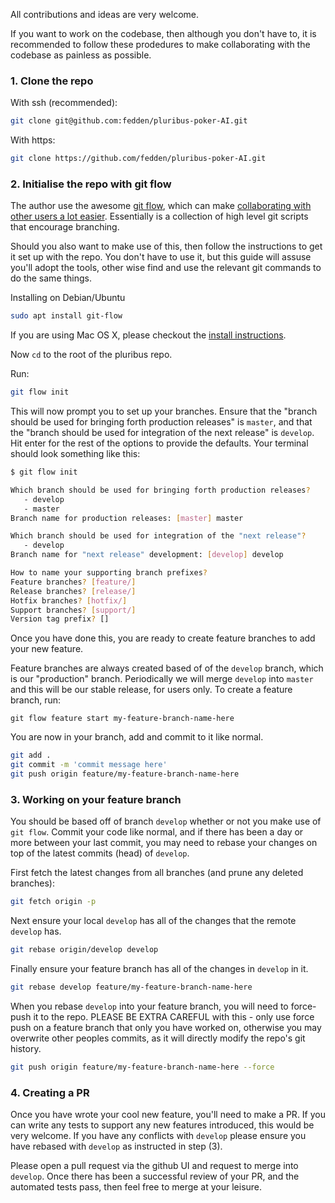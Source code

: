 All contributions and ideas are very welcome.

If you want to work on the codebase, then although you don't have to, it is recommended to follow these prodedures to make collaborating with the codebase as painless as possible. 

### 1. Clone the repo

With ssh (recommended):
```bash
git clone git@github.com:fedden/pluribus-poker-AI.git
```

With https:
```bash
git clone https://github.com/fedden/pluribus-poker-AI.git
```

### 2. Initialise the repo with git flow

The author use the awesome [git flow](https://github.com/nvie/gitflow), which can make [collaborating with other users a lot easier](https://nvie.com/posts/a-successful-git-branching-model/). Essentially is a collection of high level git scripts that encourage branching.

Should you also want to make use of this, then follow the instructions to get it set up with the repo. You don't have to use it, but this guide will assuse you'll adopt the tools, other wise find and use the relevant git commands to do the same things.

Installing on Debian/Ubuntu
```bash
sudo apt install git-flow
```

If you are using Mac OS X, please checkout the [install instructions](https://github.com/nvie/gitflow/wiki/Mac-OS-X).

Now `cd` to the root of the pluribus repo.

Run:
```bash
git flow init
```

This will now prompt you to set up your branches. Ensure that the "branch should be used for bringing forth production releases" is `master`, and that the "branch should be used for integration of the next release" is `develop`. Hit enter for the rest of the options to provide the defaults. Your terminal should look something like this:

```bash
$ git flow init

Which branch should be used for bringing forth production releases?
   - develop
   - master
Branch name for production releases: [master] master

Which branch should be used for integration of the "next release"?
   - develop
Branch name for "next release" development: [develop] develop

How to name your supporting branch prefixes?
Feature branches? [feature/]
Release branches? [release/]
Hotfix branches? [hotfix/]
Support branches? [support/]
Version tag prefix? []
```

Once you have done this, you are ready to create feature branches to add your new feature.

Feature branches are always created based of of the `develop` branch, which is our "production" branch. Periodically we will merge `develop` into `master` and this will be our stable release, for users only. To create a feature branch, run: 
```
git flow feature start my-feature-branch-name-here
```

You are now in your branch, add and commit to it like normal.
```bash
git add .
git commit -m 'commit message here'
git push origin feature/my-feature-branch-name-here
```

### 3. Working on your feature branch

You should be based off of branch `develop` whether or not you make use of `git flow`. Commit your code like normal, and if there has been a day or more between your last commit, you may need to rebase your changes on top of the latest commits (head) of `develop`. 

First fetch the latest changes from all branches (and prune any deleted branches):
```bash
git fetch origin -p
```

Next ensure your local `develop` has all of the changes that the remote `develop` has.
```bash
git rebase origin/develop develop
```

Finally ensure your feature branch has all of the changes in `develop` in it.
```bash
git rebase develop feature/my-feature-branch-name-here
```

When you rebase `develop` into your feature branch, you will need to force-push it to the repo. PLEASE BE EXTRA CAREFUL with this - only use force push on a feature branch that only you have worked on, otherwise you may overwrite other peoples commits, as it will directly modify the repo's git history. 
```bash
git push origin feature/my-feature-branch-name-here --force
```

### 4. Creating a PR

Once you have wrote your cool new feature, you'll need to make a PR. If you can write any tests to support any new features introduced, this would be very welcome. If you have any conflicts with `develop` please ensure you have rebased with `develop` as instructed in step (3).

Please open a pull request via the github UI and request to merge into `develop`. Once there has been a successful review of your PR, and the automated tests pass, then feel free to merge at your leisure.